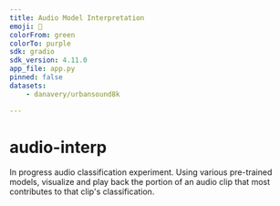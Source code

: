 ```yaml
---
title: Audio Model Interpretation
emoji: 👀
colorFrom: green
colorTo: purple
sdk: gradio
sdk_version: 4.11.0
app_file: app.py
pinned: false
datasets:
    - danavery/urbansound8k

---
```


# audio-interp
In progress audio classification experiment. Using various pre-trained models, visualize and play back the portion of an audio clip that most contributes to that clip's classification.
